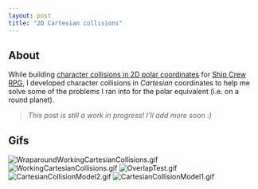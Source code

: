 ```yaml
---
layout: post
title: "2D Cartesian collisions"
---
```


## About

While building [character collisions in 2D polar coordinates](./2023-4-7-2d-polar-collisions.md) for [Ship Crew RPG](./2023-6-29-ship-crew-rpg.md), I developed character collisions in *Cartesian* coordinates to help me solve some of the problems I ran into for the polar equivalent (i.e. on a round planet). 

> _This post is still a work in progress! I'll add more soon :)_

## Gifs

![WraparoundWorkingCartesianCollisions.gif](https://drive.google.com/uc?id=1-HDtz1XowQcgN2_TEnba8T53CJjfcY2Y&export=download)
![WorkingCartesianCollisions.gif](https://drive.google.com/uc?id=1pxuuY1LiAfSwT1eP385bTBM44pB0WkzU&export=download)
![OverlapTest.gif](https://drive.google.com/uc?id=16-ZjVwsL_LLJHm60u6dbS8UgivcOA8y4&export=download)
![CartesianCollisionModel2.gif](https://drive.google.com/uc?id=1M6eU7KT3vkJFDnJVI92TZ2oTqwYVCWSf&export=download)
![CartesianCollisionModel1.gif](https://drive.google.com/uc?id=1IRT4OLrLRkg3F-SAvGyXfPtrZdW-X7vH&export=download)
